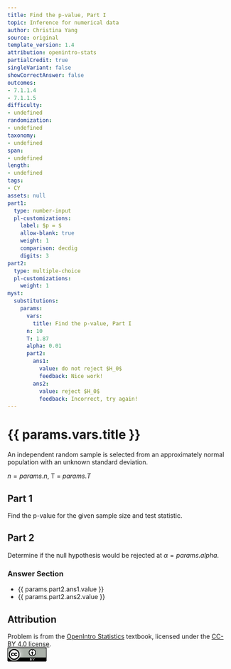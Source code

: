 ```yaml
---
title: Find the p-value, Part I
topic: Inference for numerical data
author: Christina Yang
source: original
template_version: 1.4
attribution: openintro-stats
partialCredit: true
singleVariant: false
showCorrectAnswer: false
outcomes:
- 7.1.1.4
- 7.1.1.5
difficulty:
- undefined
randomization:
- undefined
taxonomy:
- undefined
span:
- undefined
length:
- undefined
tags:
- CY
assets: null
part1:
  type: number-input
  pl-customizations:
    label: $p = $
    allow-blank: true
    weight: 1
    comparison: decdig
    digits: 3
part2:
  type: multiple-choice
  pl-customizations:
    weight: 1
myst:
  substitutions:
    params:
      vars:
        title: Find the p-value, Part I
      n: 10
      T: 1.87
      alpha: 0.01
      part2:
        ans1:
          value: do not reject $H_0$
          feedback: Nice work!
        ans2:
          value: reject $H_0$
          feedback: Incorrect, try again!
---
```

# {{ params.vars.title }}
An independent random sample is selected from an approximately normal population with an unknown standard deviation.

$n = {{ params.n }}$, T = ${{ params.T }}$

## Part 1

Find the p-value for the given sample size and test statistic.

## Part 2

Determine if the null hypothesis would be rejected at $\alpha = {{ params.alpha }}$.

### Answer Section

- {{ params.part2.ans1.value }}
- {{ params.part2.ans2.value }}

## Attribution

Problem is from the [OpenIntro Statistics](https://openintro.org/book/os/) textbook, licensed under the [CC-BY 4.0 license](https://creativecommons.org/licenses/by/4.0/).<br>![Image representing the Creative Commons 4.0 BY license.](https://raw.githubusercontent.com/firasm/bits/master/by.png)